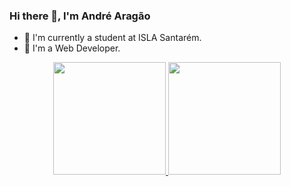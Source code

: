 ### Hi there 👋, I'm André Aragão

- 🔭 I'm currently a student at ISLA Santarém.
- 🌱 I'm a Web Developer.
<div align="center">
  <a href="https://github.com/AndreAragaoSoftware">
  <img height="180em" src="https://github-readme-stats.vercel.app/api?username=AndreAragaoSoftware&show_icons=true&theme=dracula&include_all_commits=true&count_private=true"/>
  <img height="180em" src="https://github-readme-stats.vercel.app/api/top-langs/?username=AndreAragaoSoftware&layout=compact&langs_count=7&theme=dracula"/>
</div>
